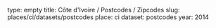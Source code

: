 type: empty
title: Côte d'Ivoire / Postcodes / Zipcodes
slug: places/ci/datasets/postcodes
place: ci
dataset: postcodes
year: 2014
